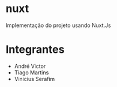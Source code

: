 # nuxt
Implementação do projeto usando Nuxt.Js

# Integrantes
- André Victor
- Tiago Martins
- Vinicius Serafim
